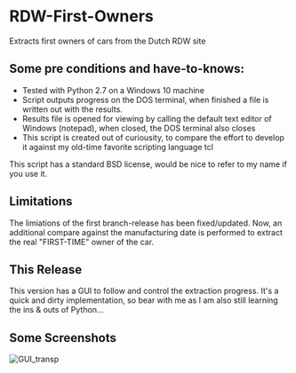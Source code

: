 # RDW-First-Owners
Extracts first owners of cars from the Dutch RDW site

## Some pre conditions and have-to-knows:
- Tested with Python 2.7 on a Windows 10 machine
- Script outputs progress on the DOS terminal, when finished a file is written out with the results. 
- Results file is opened for viewing by calling the default text editor of Windows (notepad), when closed, the DOS terminal also closes
- This script is created out of curiousity, to compare the effort to develop it against my old-time favorite scripting language tcl

This script has a standard BSD license, would be nice to refer to my name if you use it.

## Limitations
The limiations of the first branch-release has been fixed/updated. Now, an additional compare against the manufacturing date is performed to extract the real "FIRST-TIME" owner of the car.

## This Release
This version has a GUI to follow and control the extraction progress. It's a quick and dirty implementation, so bear with me as I am also still learning the ins & outs of Python...

## Some Screenshots
![GUI_transp](https://user-images.githubusercontent.com/22547835/84597009-373c9780-ae61-11ea-8e5c-0791c495c931.png)
